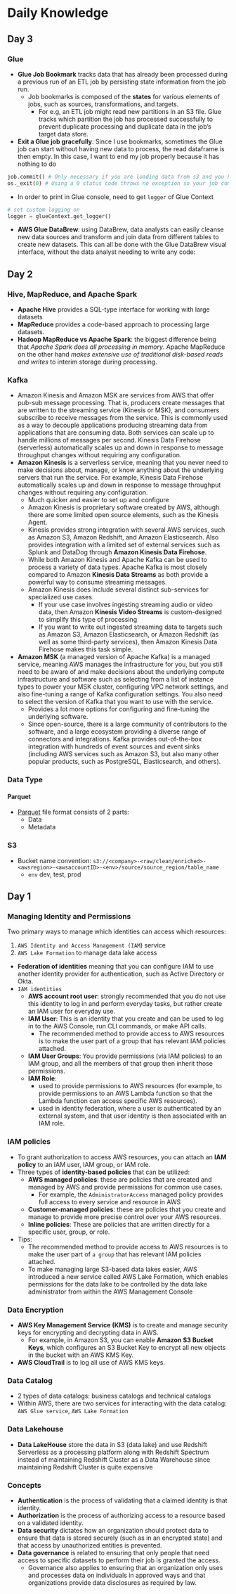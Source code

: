 # Daily Knowledge

## Day 3

### Glue

- **Glue Job Bookmark** tracks data that has already been processed during a previous run of an ETL job by persisting state information from the job run.
  - Job bookmarks is composed of the **states** for various elements of jobs, such as sources, transformations, and targets.
    - For e.g, an ETL job might read new partitions in an S3 file. Glue tracks which partition the job has processed successfully to prevent duplicate processing and duplicate data in the job’s target data store.
- **Exit a Glue job gracefully**: Since I use bookmarks, sometimes the Glue job can start without having new data to process, the read dataframe is then empty. In this case, I want to end my job properly because it has nothing to do

```Python
job.commit() # Only necessary if you are loading data from s3 and you have job bookmarks enabled.
os._exit(0) # Using a 0 status code throws no exception so your job completes with a succeeded status.
```

- In order to print in Glue console, need to get `logger` of Glue Context

```Python
# set custom logging on
logger = glueContext.get_logger()
```

- **AWS Glue DataBrew**: using DataBrew, data analysts can easily cleanse new data sources and transform and join data from different tables to create new datasets. This can all be done with the Glue DataBrew visual interface, without the data analyst needing to write any code:
## Day 2

### Hive, MapReduce, and Apache Spark

- **Apache Hive** provides a SQL-type interface for working with large datasets
- **MapReduce** provides a code-based approach to processing large datasets.
- **Hadoop MapReduce vs Apache Spark**: the biggest difference being that _Apache Spark does all processing in memory_. Apache MapReduce on the other hand _makes extensive use of traditional disk-based reads and writes_ to interim storage during processing.

### Kafka

- Amazon Kinesis and Amazon MSK are services from AWS that offer pub-sub message processing. That is, producers create messages that are written to the streaming service (Kinesis or MSK), and consumers subscribe to receive messages from the service. This is commonly used as a way to decouple applications producing streaming data from applications that are consuming data. Both services can scale up to handle millions of messages per second.
  Kinesis Data Firehose (serverless) automatically scales up and down in response to message throughput changes without requiring any configuration.
- **Amazon Kinesis** is a serverless service, meaning that you never need to make decisions about, manage, or know anything about the underlying servers that run the service. For example, Kinesis Data Firehose automatically scales up and down in response to message throughput changes without requiring any configuration.
  - Much quicker and easier to set up and configure
  - Amazon Kinesis is proprietary software created by AWS, although there are some limited open source elements, such as the Kinesis Agent.
  - Kinesis provides strong integration with several AWS services, such as Amazon S3, Amazon Redshift, and Amazon Elasticsearch. Also provides integration with a limited set of external services such as Splunk and DataDog through **Amazon Kinesis Data Firehose**.
  - While both Amazon Kinesis and Apache Kafka can be used to process a variety of data types. Apache Kafka is most closely compared to Amazon **Kinesis Data Streams** as both provide a powerful way to consume streaming messages.
  - Amazon Kinesis does include several distinct sub-services for specialized use cases.
    - If your use case involves ingesting streaming audio or video data, then Amazon **Kinesis Video Streams** is custom-designed to simplify this type of processing
    - If you want to write out ingested streaming data to targets such as Amazon S3, Amazon Elasticsearch, or Amazon Redshift (as well as some third-party services), then Amazon Kinesis Data Firehose makes this task simple.
- **Amazon MSK** (a managed version of Apache Kafka) is a managed service, meaning AWS manages the infrastructure for you, but you still need to be aware of and make decisions about the underlying compute infrastructure and software such as selecting from a list of instance types to power your MSK cluster, configuring VPC network settings, and also fine-tuning a range of Kafka configuration settings. You also need to select the version of Kafka that you want to use with the service.
  - Provides a lot more options for configuring and fine-tuning the underlying software.
  - Since open-source, there is a large community of contributors to the software, and a large ecosystem providing a diverse range of connectors and integrations. Kafka provides out-of-the-box integration with hundreds of event sources and event sinks (including AWS services such as Amazon S3, but also many other popular products, such as PostgreSQL, Elasticsearch, and others).

### Data Type

#### Parquet

- [Parquet](https://www.linkedin.com/pulse/all-you-need-know-parquet-file-structure-depth-rohan-karanjawala/) file format consists of 2 parts:
  - Data
  - Metadata

### S3

- Bucket name convention: `s3://<company>-<raw/clean/enriched>-<awsregion>-<awsaccountID>-<env>/source/source_region/table_name`
  - `env` dev, test, prod

## Day 1

### Managing Identity and Permissions

Two primary ways to manage which identities can access which resources:

1. `AWS Identity and Access Management (IAM`) service
2. `AWS Lake Formation` to manage data lake access
   <br>

- **Federation of identities** meaning that you can configure IAM to use another identity provider for authentication, such as Active Directory or Okta.
- `IAM identities`
  - **AWS account root user**: strongly recommended that you do not use this identity to log in and perform everyday tasks, but rather create an IAM user for everyday use.
  - **IAM User**: This is an identity that you create and can be used to log in to the AWS Console, run CLI commands, or make API calls.
    - The recommended method to provide access to AWS resources is to make the user part of a group that has relevant IAM policies attached.
  - **IAM User Groups**: You provide permissions (via IAM policies) to an IAM group, and all the members of that group then inherit those permissions.
  - **IAM Role**:
    - used to provide permissions to AWS resources (for example, to provide permissions to an AWS Lambda function so that the Lambda function can access specific AWS resources).
    - used in identity federation, where a user is authenticated by an external system, and that user identity is then associated with an IAM role.

### IAM policies

- To grant authorization to access AWS resources, you can attach an **IAM policy** to an IAM user, IAM group, or IAM role.
- Three types of **identity-based policies** that can be utilized:
  - **AWS managed policies**: these are policies that are created and managed by AWS and provide permissions for common use cases.
    - For example, the `AdministratorAccess` managed policy provides full access to every service and resource in AWS
  - **Customer-managed policies**: these are policies that you create and manage to provide more precise control over your AWS resources.
  - **Inline policies**: These are policies that are written directly for a specific user, group, or role.
- Tips:
  - The recommended method to provide access to AWS resources is to make the user part of `a group` that has relevant IAM policies attached.
  - To make managing large S3-based data lakes easier, AWS introduced a new service called AWS Lake Formation, which enables permissions for the data lake to be controlled by the data lake administrator from within the AWS Management Console

### Data Encryption

- **AWS Key Management Service (KMS)** is to create and manage security keys for encrypting and decrypting data in AWS.
  - For example, in Amazon S3, you can enable **Amazon S3 Bucket Keys**, which configures an S3 Bucket Key to encrypt all new objects in the bucket with an AWS KMS Key.
- **AWS CloudTrail** is to log all use of AWS KMS keys.

### Data Catalog

- 2 types of data catalogs: business catalogs and technical catalogs
- Within AWS, there are two services for interacting with the data catalog: `AWS Glue service`, `AWS Lake Formation`

### Data Lakehouse

- **Data LakeHouse** store the data in S3 (data lake) and use Redshift Serverless as a processing platform along with Redshift Spectrum instead of maintaining Redshift Cluster as a Data Warehouse since maintaining Redshift Cluster is quite expensive

### Concepts

- **Authentication** is the process of validating that a claimed identity is that identity.
- **Authorization** is the process of authorizing access to a resource based on a validated identity.
- **Data security** dictates how an organization should protect data to ensure that data is stored securely (such as in an encrypted state) and that access by unauthorized entities is prevented.
- **Data governance** is related to ensuring that only people that need access to specific datasets to perform their job is granted the access.
  - Governance also applies to ensuring that an organization only uses and processes data on individuals in approved ways and that organizations provide data disclosures as required by law.
